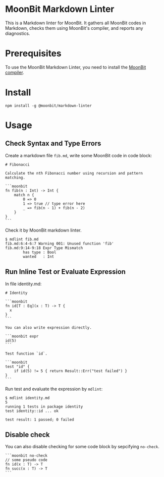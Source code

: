 # MoonBit Markdown Linter

This is a Markdown linter for MoonBit. It gathers all MoonBit codes in Markdown, checks them using MoonBit's compiler, and reports any diagnostics.

# Prerequisites

To use the MoonBit Markdown Linter, you need to install the [MoonBit compiler](https://www.moonbitlang.com/download/).

# Install

```
npm install -g @moonbit/markdown-linter
```

# Usage

## Check Syntax and Type Errors

Create a markdown file `fib.md`, write some MoonBit code in code block:

    # Fibonacci

    Calculate the nth Fibonacci number using recursion and pattern matching.
    
    ```moonbit
    fn fib(n : Int) -> Int {
        match n {
            0 => 0
            1 => true // type error here
            _ => fib(n - 1) + fib(n - 2)
        }
    }
    ```

Check it by MoonBit markdown linter.

```
$ mdlint fib.md
fib.md:6:4-6:7 Warning 001: Unused function 'fib'
fib.md:9:14-9:18 Expr Type Mismatch
        has type : Bool
        wanted   : Int
```

## Run Inline Test or Evaluate Expression

In file identity.md:

    # Identity

    ```moonbit
    fn id[T : Eq](x : T) -> T {
      x
    }
    ```

    You can also write expression directly.

    ```moonbit expr
    id(5)
    ```

    Test function `id`.

    ```moonbit
    test "id" {
        if id(5) != 5 { return Result::Err("test failed") }
    }
    ```

Run test and evaluate the expression by `mdlint`:

```
$ mdlint identity.md
5
running 1 tests in package identity
test identity::id ... ok

test result: 1 passed; 0 failed
```

## Disable check

You can also disable checking for some code block by sepcifying `no-check`.

    ```moonbit no-check
    // some pseudo code
    fn id(x : T) -> T
    fn succ(x : T) -> T
    ```